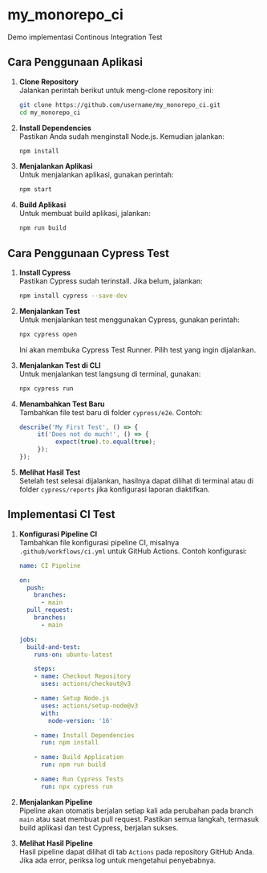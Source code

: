 # my_monorepo_ci
Demo implementasi Continous Integration Test
## Cara Penggunaan Aplikasi

1. **Clone Repository**  
    Jalankan perintah berikut untuk meng-clone repository ini:
    ```bash
    git clone https://github.com/username/my_monorepo_ci.git
    cd my_monorepo_ci
    ```

2. **Install Dependencies**  
    Pastikan Anda sudah menginstall Node.js. Kemudian jalankan:
    ```bash
    npm install
    ```

3. **Menjalankan Aplikasi**  
    Untuk menjalankan aplikasi, gunakan perintah:
    ```bash
    npm start
    ```

4. **Build Aplikasi**  
    Untuk membuat build aplikasi, jalankan:
    ```bash
    npm run build
    ```

## Cara Penggunaan Cypress Test

1. **Install Cypress**  
    Pastikan Cypress sudah terinstall. Jika belum, jalankan:
    ```bash
    npm install cypress --save-dev
    ```

2. **Menjalankan Test**  
    Untuk menjalankan test menggunakan Cypress, gunakan perintah:
    ```bash
    npx cypress open
    ```
    Ini akan membuka Cypress Test Runner. Pilih test yang ingin dijalankan.

3. **Menjalankan Test di CLI**  
    Untuk menjalankan test langsung di terminal, gunakan:
    ```bash
    npx cypress run
    ```

4. **Menambahkan Test Baru**  
    Tambahkan file test baru di folder `cypress/e2e`. Contoh:
    ```javascript
    describe('My First Test', () => {
         it('Does not do much!', () => {
              expect(true).to.equal(true);
         });
    });
    ```

5. **Melihat Hasil Test**  
    Setelah test selesai dijalankan, hasilnya dapat dilihat di terminal atau di folder `cypress/reports` jika konfigurasi laporan diaktifkan.

## Implementasi CI Test

1. **Konfigurasi Pipeline CI**  
    Tambahkan file konfigurasi pipeline CI, misalnya `.github/workflows/ci.yml` untuk GitHub Actions. Contoh konfigurasi:
    ```yaml
    name: CI Pipeline

    on:
      push:
        branches:
          - main
      pull_request:
        branches:
          - main

    jobs:
      build-and-test:
        runs-on: ubuntu-latest

        steps:
        - name: Checkout Repository
          uses: actions/checkout@v3

        - name: Setup Node.js
          uses: actions/setup-node@v3
          with:
            node-version: '16'

        - name: Install Dependencies
          run: npm install

        - name: Build Application
          run: npm run build

        - name: Run Cypress Tests
          run: npx cypress run
    ```

2. **Menjalankan Pipeline**  
    Pipeline akan otomatis berjalan setiap kali ada perubahan pada branch `main` atau saat membuat pull request. Pastikan semua langkah, termasuk build aplikasi dan test Cypress, berjalan sukses.

3. **Melihat Hasil Pipeline**  
    Hasil pipeline dapat dilihat di tab `Actions` pada repository GitHub Anda. Jika ada error, periksa log untuk mengetahui penyebabnya.